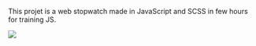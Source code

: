 This projet is a web stopwatch made in JavaScript and SCSS in few hours for training JS.

<img src="https://github.com/KaazDW/web-StopWatch/blob/main/assets/img/capture.PNG">
